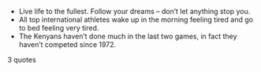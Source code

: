 - Live life to the fullest. Follow your dreams – don’t let anything stop you.
 - All top international athletes wake up in the morning feeling tired and go to bed feeling very tired.
 - The Kenyans haven’t done much in the last two games, in fact they haven’t competed since 1972.

3 quotes
